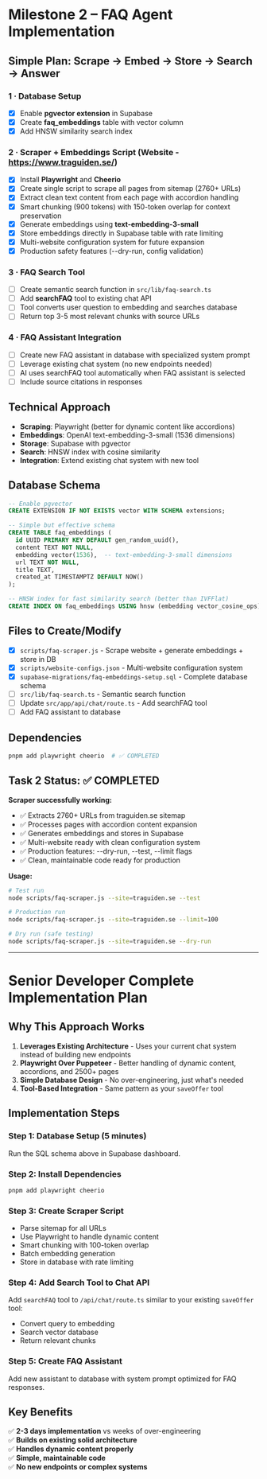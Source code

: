 # Milestone 2 – FAQ Agent Implementation

## Simple Plan: Scrape → Embed → Store → Search → Answer

### 1 · Database Setup
- [x] Enable **pgvector extension** in Supabase
- [x] Create **faq_embeddings** table with vector column
- [x] Add HNSW similarity search index

### 2 · Scraper + Embeddings Script (Website - https://www.traguiden.se/)
- [x] Install **Playwright** and **Cheerio**
- [x] Create single script to scrape all pages from sitemap (2760+ URLs)
- [x] Extract clean text content from each page with accordion handling
- [x] Smart chunking (900 tokens) with 150-token overlap for context preservation
- [x] Generate embeddings using **text-embedding-3-small**
- [x] Store embeddings directly in Supabase table with rate limiting
- [x] Multi-website configuration system for future expansion
- [x] Production safety features (--dry-run, config validation)

### 3 · FAQ Search Tool
- [ ] Create semantic search function in `src/lib/faq-search.ts`
- [ ] Add **searchFAQ** tool to existing chat API
- [ ] Tool converts user question to embedding and searches database
- [ ] Return top 3-5 most relevant chunks with source URLs

### 4 · FAQ Assistant Integration
- [ ] Create new FAQ assistant in database with specialized system prompt
- [ ] Leverage existing chat system (no new endpoints needed)
- [ ] AI uses searchFAQ tool automatically when FAQ assistant is selected
- [ ] Include source citations in responses

## Technical Approach
- **Scraping**: Playwright (better for dynamic content like accordions)
- **Embeddings**: OpenAI text-embedding-3-small (1536 dimensions)
- **Storage**: Supabase with pgvector
- **Search**: HNSW index with cosine similarity
- **Integration**: Extend existing chat system with new tool

## Database Schema
```sql
-- Enable pgvector
CREATE EXTENSION IF NOT EXISTS vector WITH SCHEMA extensions;

-- Simple but effective schema
CREATE TABLE faq_embeddings (
  id UUID PRIMARY KEY DEFAULT gen_random_uuid(),
  content TEXT NOT NULL,
  embedding vector(1536),  -- text-embedding-3-small dimensions
  url TEXT NOT NULL,
  title TEXT,
  created_at TIMESTAMPTZ DEFAULT NOW()
);

-- HNSW index for fast similarity search (better than IVFFlat)
CREATE INDEX ON faq_embeddings USING hnsw (embedding vector_cosine_ops);
```

## Files to Create/Modify
- [x] `scripts/faq-scraper.js` - Scrape website + generate embeddings + store in DB
- [x] `scripts/website-configs.json` - Multi-website configuration system  
- [x] `supabase-migrations/faq-embeddings-setup.sql` - Complete database schema
- [ ] `src/lib/faq-search.ts` - Semantic search function
- [ ] Update `src/app/api/chat/route.ts` - Add searchFAQ tool
- [ ] Add FAQ assistant to database

## Dependencies
```bash
pnpm add playwright cheerio  # ✅ COMPLETED
```

## Task 2 Status: ✅ COMPLETED

**Scraper successfully working:**
- ✅ Extracts 2760+ URLs from traguiden.se sitemap
- ✅ Processes pages with accordion content expansion
- ✅ Generates embeddings and stores in Supabase
- ✅ Multi-website ready with clean configuration system
- ✅ Production features: --dry-run, --test, --limit flags
- ✅ Clean, maintainable code ready for production

**Usage:**
```bash
# Test run
node scripts/faq-scraper.js --site=traguiden.se --test

# Production run
node scripts/faq-scraper.js --site=traguiden.se --limit=100

# Dry run (safe testing)
node scripts/faq-scraper.js --site=traguiden.se --dry-run
```

---

# Senior Developer Complete Implementation Plan

## Why This Approach Works

1. **Leverages Existing Architecture** - Uses your current chat system instead of building new endpoints
2. **Playwright Over Puppeteer** - Better handling of dynamic content, accordions, and 2500+ pages
3. **Simple Database Design** - No over-engineering, just what's needed
4. **Tool-Based Integration** - Same pattern as your `saveOffer` tool

## Implementation Steps

### Step 1: Database Setup (5 minutes)
Run the SQL schema above in Supabase dashboard.

### Step 2: Install Dependencies
```bash
pnpm add playwright cheerio
```

### Step 3: Create Scraper Script
- Parse sitemap for all URLs
- Use Playwright to handle dynamic content
- Smart chunking with 100-token overlap
- Batch embedding generation
- Store in database with rate limiting

### Step 4: Add Search Tool to Chat API
Add `searchFAQ` tool to `/api/chat/route.ts` similar to your existing `saveOffer` tool:
- Convert query to embedding
- Search vector database
- Return relevant chunks

### Step 5: Create FAQ Assistant
Add new assistant to database with system prompt optimized for FAQ responses.

## Key Benefits
✅ **2-3 days implementation** vs weeks of over-engineering  
✅ **Builds on existing solid architecture**  
✅ **Handles dynamic content properly**  
✅ **Simple, maintainable code**  
✅ **No new endpoints or complex systems**
